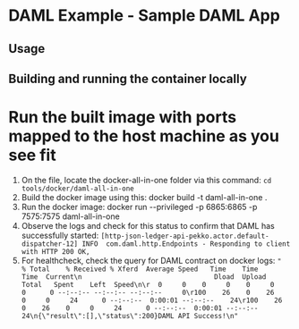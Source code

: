 # DAML Example - Sample DAML App

## Usage

## Building and running the container locally

# Run the built image with ports mapped to the host machine as you see fit
1. On the file, locate the docker-all-in-one folder via this command: `cd tools/docker/daml-all-in-one`
2. Build the docker image using this:
docker build -t daml-all-in-one .
3. Run the docker image:
docker run --privileged -p 6865:6865 -p 7575:7575 daml-all-in-one
4. Observe the logs and check for this status to confirm that DAML has successfully started:
   `[http-json-ledger-api-pekko.actor.default-dispatcher-12] INFO  com.daml.http.Endpoints - Responding to client with HTTP 200 OK,`
5. For healthcheck, check the query for DAML contract on docker logs:
   `"  % Total    % Received % Xferd  Average Speed   Time    Time     Time  Current\n                                 Dload  Upload   Total   Spent    Left  Speed\n\r  0     0    0     0    0     0      0      0 --:--:-- --:--:-- --:--:--     0\r100    26    0    26    0     0     24      0 --:--:--  0:00:01 --:--:--    24\r100    26    0    26    0     0     24      0 --:--:--  0:00:01 --:--:--    24\n{\"result\":[],\"status\":200}DAML API Success!\n"`